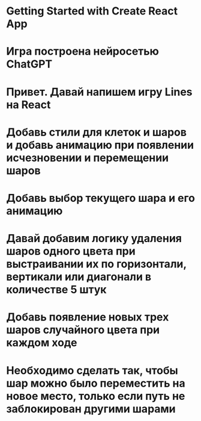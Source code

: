 # Getting Started with Create React App

# Игра построена нейросетью ChatGPT
# Привет. Давай напишем игру Lines на React
# 
# Добавь стили для клеток и шаров и добавь анимацию при появлении исчезновении и перемещении шаров
# 
# Добавь выбор текущего шара и его анимацию
# 
# Давай добавим логику удаления шаров одного цвета при выстраивании их по горизонтали, вертикали или диагонали в количестве 5 штук
# 
# Добавь появление новых трех шаров случайного цвета при каждом ходе
#
# Необходимо сделать так, чтобы шар можно было переместить на новое место, только если путь не заблокирован другими шарами
#
#